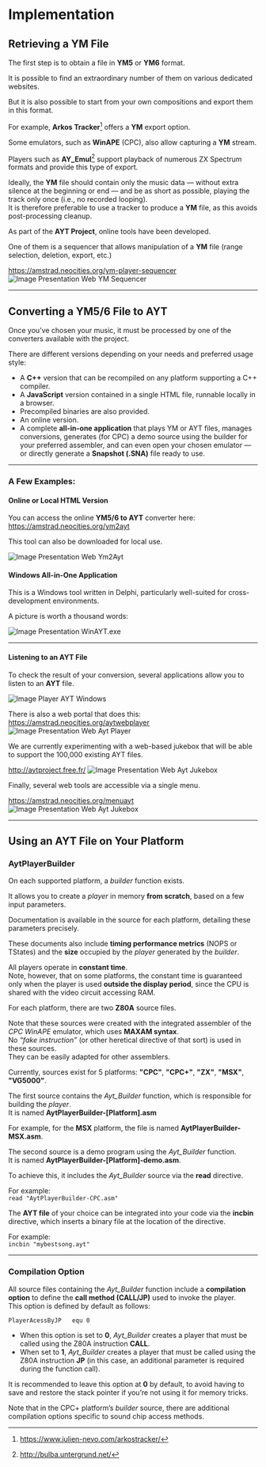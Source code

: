 # Implementation

## Retrieving a YM File
The first step is to obtain a file in **YM5** or **YM6** format.  

It is possible to find an extraordinary number of them on various dedicated websites.

But it is also possible to start from your own compositions and export them in this format.

For example, **Arkos Tracker**[^1] offers a **YM** export option.

Some emulators, such as **WinAPE** (CPC), also allow capturing a **YM** stream.

Players such as **AY_Emul**[^2] support playback of numerous ZX Spectrum formats and provide this type of export.

Ideally, the **YM** file should contain only the music data — without extra silence at the beginning or end — and be as short as possible, playing the track only once (i.e., no recorded looping).  
It is therefore preferable to use a tracker to produce a **YM** file, as this avoids post-processing cleanup.

As part of the **AYT Project**, online tools have been developed.

One of them is a sequencer that allows manipulation of a **YM** file (range selection, deletion, export, etc.)

https://amstrad.neocities.org/ym-player-sequencer  
![Image Presentation Web YM Sequencer](./images/YMSequencerWeb.jpg)

[^1]: https://www.julien-nevo.com/arkostracker/  
[^2]: http://bulba.untergrund.net/

---

## Converting a YM5/6 File to AYT
Once you’ve chosen your music, it must be processed by one of the converters available with the project.

There are different versions depending on your needs and preferred usage style:

- A **C++** version that can be recompiled on any platform supporting a C++ compiler.  
- A **JavaScript** version contained in a single HTML file, runnable locally in a browser.  
- Precompiled binaries are also provided.  
- An online version.  
- A complete **all-in-one application** that plays YM or AYT files, manages conversions, generates (for CPC) a demo source using the builder for your preferred assembler, and can even open your chosen emulator — or directly generate a **Snapshot (.SNA)** file ready to use.

---

### A Few Examples:

#### Online or Local HTML Version
You can access the online **YM5/6 to AYT** converter here:  
https://amstrad.neocities.org/ym2ayt  

This tool can also be downloaded for local use.

![Image Presentation Web Ym2Ayt](./images/YM2AYTWeb.jpg)

#### Windows All-in-One Application
This is a Windows tool written in Delphi, particularly well-suited for cross-development environments.  

A picture is worth a thousand words:

![Image Presentation WinAYT.exe](./images/winAYT.png)

---

#### Listening to an AYT File
To check the result of your conversion, several applications allow you to listen to an **AYT** file.

![Image Player AYT Windows](./images/Jukebox.PNG)

There is also a web portal that does this:  
https://amstrad.neocities.org/aytwebplayer  
![Image Presentation Web Ayt Player](./images/AYTPlayerWeb.jpg)

We are currently experimenting with a web-based jukebox that will be able to support the 100,000 existing AYT files.

http://aytproject.free.fr/
![Image Presentation Web Ayt Jukebox ](./images/JukeboxWeb.jpg)

Finally, several web tools are accessible via a single menu.

https://amstrad.neocities.org/menuayt
![Image Presentation Web Ayt Jukebox ](./images/WebAYTTools.jpg)

---

## Using an AYT File on Your Platform

### AytPlayerBuilder
On each supported platform, a *builder* function exists.

It allows you to create a *player* in memory **from scratch**, based on a few input parameters.

Documentation is available in the source for each platform, detailing these parameters precisely.

These documents also include **timing performance metrics** (NOPS or TStates) and the **size** occupied by the *player* generated by the *builder*.

All players operate in **constant time**.  
Note, however, that on some platforms, the constant time is guaranteed only when the player is used **outside the display period**, since the CPU is shared with the video circuit accessing RAM.

For each platform, there are two **Z80A** source files.

Note that these sources were created with the integrated assembler of the *CPC WinAPE* emulator, which uses **MAXAM syntax**.  
No *“fake instruction”* (or other heretical directive of that sort) is used in these sources.  
They can be easily adapted for other assemblers.

Currently, sources exist for 5 platforms: **"CPC"**, **"CPC+"**, **"ZX"**, **"MSX"**, **"VG5000"**.

The first source contains the *Ayt_Builder* function, which is responsible for building the *player*.  
It is named **AytPlayerBuilder-[Platform].asm**  

For example, for the **MSX** platform, the file is named **AytPlayerBuilder-MSX.asm**.

The second source is a demo program using the *Ayt_Builder* function.  
It is named **AytPlayerBuilder-[Platform]-demo.asm**.  

To achieve this, it includes the *Ayt_Builder* source via the **read** directive.

For example:  
`read "AytPlayerBuilder-CPC.asm"`

The **AYT file** of your choice can be integrated into your code via the **incbin** directive, which inserts a binary file at the location of the directive.

For example:  
`incbin "mybestsong.ayt"`

---

### Compilation Option
All source files containing the *Ayt_Builder* function include a **compilation option** to define the **call method (CALL/JP)** used to invoke the player.  
This option is defined by default as follows:

```
PlayerAcessByJP   equ 0
```

- When this option is set to **0**, *Ayt_Builder* creates a player that must be called using the Z80A instruction **CALL**.  
- When set to **1**, *Ayt_Builder* creates a player that must be called using the Z80A instruction **JP** (in this case, an additional parameter is required during the function call).

It is recommended to leave this option at **0** by default, to avoid having to save and restore the stack pointer if you’re not using it for memory tricks.

Note that in the CPC+ platform’s *builder* source, there are additional compilation options specific to sound chip access methods.
